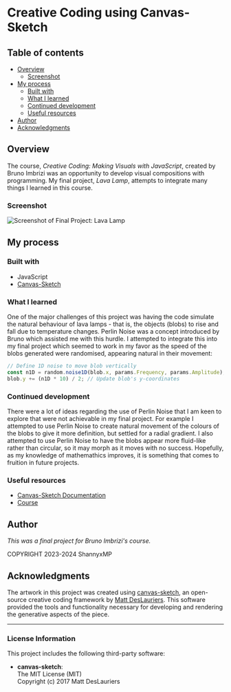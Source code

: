 # Creative Coding using Canvas-Sketch

## Table of contents

- [Overview](#overview)
  - [Screenshot](#screenshot)
- [My process](#my-process)
  - [Built with](#built-with)
  - [What I learned](#what-i-learned)
  - [Continued development](#continued-development)
  - [Useful resources](#useful-resources)
- [Author](#author)
- [Acknowledgments](#acknowledgments)

## Overview

The course, _Creative Coding: Making Visuals with JavaScript_, created by Bruno Imbrizi was an opportunity to develop visual compositions with programming. My final project, _Lava Lamp_, attempts to integrate many things I learned in this course.

### Screenshot

![Screenshot of Final Project: Lava Lamp](./sketches/output/07/Lava%20Lamp.gif)

## My process

### Built with

- JavaScript
- [Canvas-Sketch](https://github.com/mattdesl/canvas-sketch/blob/master/docs/README.md)

### What I learned

One of the major challenges of this project was having the code simulate the natural behaviour of lava lamps - that is, the objects (blobs) to rise and fall due to temperature changes. Perlin Noise was a concept introduced by Bruno which assisted me with this hurdle. I attempted to integrate this into my final project which seemed to work in my favor as the speed of the blobs generated were randomised, appearing natural in their movement:

```js
// Define 1D noise to move blob vertically
const n1D = random.noise1D(blob.x, params.Frequency, params.Amplitude);
blob.y += (n1D * 10) / 2; // Update blob's y-coordinates
```

### Continued development

There were a lot of ideas regarding the use of Perlin Noise that I am keen to explore that were not achievable in my final project. For example I attempted to use Perlin Noise to create natural movement of the colours of the blobs to give it more definition, but settled for a radial gradient. I also attempted to use Perlin Noise to have the blobs appear more fluid-like rather than circular, so it may morph as it moves with no success. Hopefully, as my knowledge of mathemathics improves, it is something that comes to fruition in future projects.

### Useful resources

- [Canvas-Sketch Documentation](https://github.com/mattdesl/canvas-sketch/blob/master/docs/README.md)
- [Course](https://www.domestika.org/en/courses/2729-creative-coding-making-visuals-with-javascript)

## Author

_This was a final project for Bruno Imbrizi's course._

COPYRIGHT 2023-2024 ShannyxMP

## Acknowledgments

The artwork in this project was created using [canvas-sketch](https://github.com/mattdesl/canvas-sketch), an open-source creative coding framework by [Matt DesLauriers](https://mattdesl.com/). This software provided the tools and functionality necessary for developing and rendering the generative aspects of the piece.

---

### License Information

This project includes the following third-party software:

- **canvas-sketch**:  
  The MIT License (MIT)  
  Copyright (c) 2017 Matt DesLauriers
